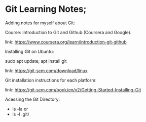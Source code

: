 # Git Learning Notes;

Adding notes for myself about Git:


Course: Introduction to Git and Github (Coursera and Google).

link: 
https://www.coursera.org/learn/introduction-git-github


Installing Git on Ubuntu: 

sudo apt update; apt install git

link: 
https://git-scm.com/download/linux


Git installation instructions for each platform:

link: https://git-scm.com/book/en/v2/Getting-Started-Installing-Git

Acessing the Git Directory:
- ls -la or
- ls -l .git/


